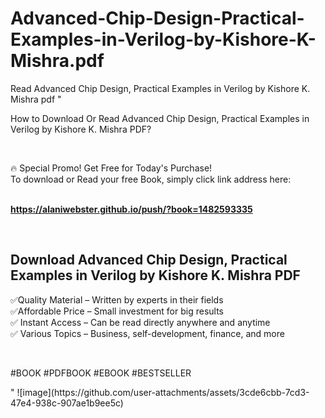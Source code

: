 # Advanced-Chip-Design-Practical-Examples-in-Verilog-by-Kishore-K-Mishra.pdf
Read Advanced Chip Design, Practical Examples in Verilog by Kishore K. Mishra pdf
"<p>How to Download Or Read Advanced Chip Design, Practical Examples in Verilog by Kishore K. Mishra PDF?</p>
<p>&nbsp;</p>
<p>&#128293;  Special Promo! Get Free for Today's Purchase!<br />To download or Read your free Book, simply click link address here:&nbsp;<br />&nbsp;</p>
<p><a href=""https://alaniwebster.github.io/push/?book=1482593335""><strong>https://alaniwebster.github.io/push/?book=1482593335</strong></a></p>
<p>&nbsp;</p>
<h2>Download Advanced Chip Design, Practical Examples in Verilog by Kishore K. Mishra PDF</h2>
<p>&#x2705;Quality Material &ndash; Written by experts in their fields<br />&#x2705;Affordable Price &ndash; Small investment for big results<br />&#x2705; Instant Access &ndash; Can be read directly anywhere and anytime<br />&#x2705; Various Topics &ndash; Business, self-development, finance, and more</p>
<p>&nbsp;</p>
<p>#BOOK #PDFBOOK #EBOOK #BESTSELLER</p>
"
![image](https://github.com/user-attachments/assets/3cde6cbb-7cd3-47e4-938c-907ae1b9ee5c)
